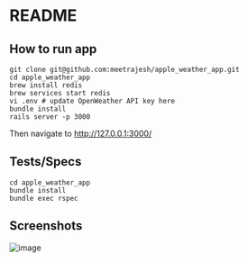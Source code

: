 # README

## How to run app

```
git clone git@github.com:meetrajesh/apple_weather_app.git
cd apple_weather_app
brew install redis
brew services start redis
vi .env # update OpenWeather API key here
bundle install
rails server -p 3000
```

Then navigate to http://127.0.0.1:3000/

## Tests/Specs

```
cd apple_weather_app
bundle install
bundle exec rspec
```

## Screenshots

![image](https://github.com/meetrajesh/apple_weather_app/assets/101797/7e559553-08b8-43da-bc34-8ed07c1aa25f)
